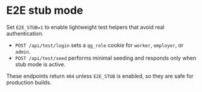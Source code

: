 # E2E stub mode

Set `E2E_STUB=1` to enable lightweight test helpers that avoid real authentication.

- `POST /api/test/login` sets a `qg_role` cookie for `worker`, `employer`, or `admin`.
- `POST /api/test/seed` performs minimal seeding and responds only when stub mode is active.

These endpoints return `404` unless `E2E_STUB` is enabled, so they are safe for production builds.
